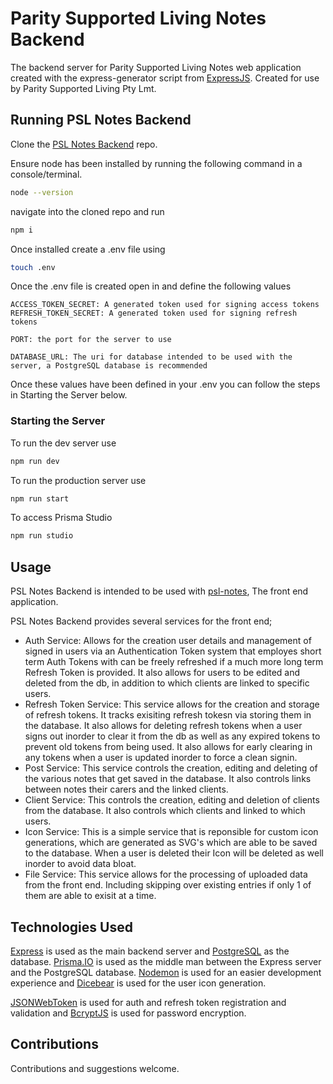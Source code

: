 # Parity Supported Living Notes Backend

The backend server for Parity Supported Living Notes web application created with the express-generator script from [ExpressJS](https://expressjs.com/en/starter/generator.html). Created for use by Parity Supported Living Pty Lmt.

## Running PSL Notes Backend

Clone the [PSL Notes Backend](https://github.com/wSwanepoel199/-Parity-Supported-Living-Backend) repo.

Ensure node has been installed by running the following command in a console/terminal.

```bash
node --version
```

navigate into the cloned repo and run

```bash
npm i
```

Once installed create a .env file using

```bash
touch .env
```

Once the .env file is created open in and define the following values

```text
ACCESS_TOKEN_SECRET: A generated token used for signing access tokens
REFRESH_TOKEN_SECRET: A generated token used for signing refresh tokens

PORT: the port for the server to use

DATABASE_URL: The uri for database intended to be used with the server, a PostgreSQL database is recommended
```

Once these values have been defined in your .env you can follow the steps in Starting the Server below.

### Starting the Server

To run the dev server use

```bash
npm run dev
```

To run the production server use

```bash
npm run start
```

To access Prisma Studio

```bash
npm run studio
```

## Usage

PSL Notes Backend is intended to be used with [psl-notes](https://github.com/wSwanepoel199/Parity-Supported-Living), The front end application.

PSL Notes Backend provides several services for the front end;

- Auth Service: Allows for the creation user details and management of signed in users via an Authentication Token system that employes short term Auth Tokens with can be freely refreshed if a much more long term Refresh Token is provided. It also allows for users to be edited and deleted from the db, in addition to which clients are linked to specific users.
- Refresh Token Service: This service allows for the creation and storage of refresh tokens. It tracks exisiting refresh tokesn via storing them in the database. It also allows for deleting refresh tokens when a user signs out inorder to clear it from the db as well as any expired tokens to prevent old tokens from being used. It also allows for early clearing in any tokens when a user is updated inorder to force a clean signin.
- Post Service: This service controls the creation, editing and deleting of the various notes that get saved in the database. It also controls links between notes their carers and the linked clients.
- Client Service: This controls the creation, editing and deletion of clients from the database. It also controls which clients and linked to which users.
- Icon Service: This is a simple service that is reponsible for custom icon generations, which are generated as SVG's which are able to be saved to the database. When a user is deleted their Icon will be deleted as well inorder to avoid data bloat.
- File Service: This service allows for the processing of uploaded data from the front end. Including skipping over existing entries if only 1 of them are able to exisit at a time.

## Technologies Used

[Express](https://expressjs.com/) is used as the main backend server and [PostgreSQL](https://www.postgresql.org/) as the database. [Prisma.IO](https://www.prisma.io/) is used as the middle man between the Express server and the PostgreSQL database. [Nodemon](https://nodemon.io/) is used for an easier development experience and [Dicebear](https://www.dicebear.com/) is used for the user icon generation.

[JSONWebToken](https://jwt.io/) is used for auth and refresh token registration and validation and [BcryptJS](https://github.com/kelektiv/node.bcrypt.js/) is used for password encryption.

## Contributions

Contributions and suggestions welcome.
